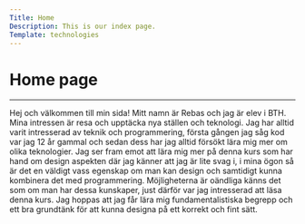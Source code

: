 ```yaml
---
Title: Home
Description: This is our index page.
Template: technologies
---
```


Home page
==========================
<div class="index-container">
<hr>
<div class="index-page">
Hej och välkommen till min sida! Mitt namn är Rebas och jag är elev i BTH. Mina intressen är resa och upptäcka nya ställen och teknologi. Jag har alltid varit intresserad av teknik och programmering, första gången jag såg kod var jag 12 år gammal och sedan dess har jag alltid försökt lära mig mer om olika teknologier. Jag ser fram emot att lära mig mer på denna kurs som har hand om design aspekten där jag känner att jag är lite svag i, i mina ögon så är det en väldigt vass egenskap om man kan design och samtidigt kunna kombinera det med programmering. Möjligheterna är oändliga känns det som om man har dessa kunskaper, just därför var jag intresserad att läsa denna kurs. Jag hoppas att jag får lära mig fundamentalistiska begrepp och ett bra grundtänk för att kunna designa på ett korrekt och fint sätt.
</div>
</div>